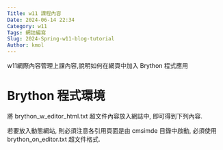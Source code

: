 ```yaml
---
Title: w11 課程內容
Date: 2024-06-14 22:34
Category: w11
Tags: 網誌編寫
Slug: 2024-Spring-w11-blog-tutorial
Author: kmol
---
```


<!-- PELICAN_END_SUMMARY -->

w11網際內容管理上課內容,說明如何在網頁中加入 Brython 程式應用

# Brython 程式環境
將 brython_w_editor_html.txt 超文件內容放入網誌中, 即可得到下列內容.

若要放入動態網站, 則必須注意各引用頁面是由 cmsimde 目錄中啟動, 必須使用 brython_on_editor.txt 超文件格式.